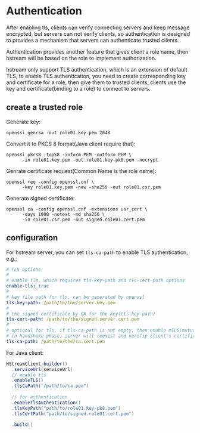 # Authentication
After enabling tls, clients can verify connecting servers and keep message encrypted,
but servers can not verify clients,
so authentication is designed to provides a mechanism that servers can authenticate trusted clients.

Authentication provides another feature that gives client a role name,
then hstream will be based on the role to implement authorization.

hstream only support TLS authentication, which is an extension of default TLS,
to enable TLS authentication,
you need to create corresponding key and certificate for a role,
then give them to trusted clients,
clients use the key and certificate(binding to a role) to connect to servers.

## create a trusted role
Generate key:
```shell
openssl genrsa -out role01.key.pem 2048
```

Convert it to PKCS 8 format(Java client require that):
```shell
openssl pkcs8 -topk8 -inform PEM -outform PEM \
      -in role01.key.pem -out role01.key-pk8.pem -nocrypt
```

Genrate certificate request(Common Name is the role name):
```shell
openssl req -config openssl.cnf \
      -key role01.key.pem -new -sha256 -out role01.csr.pem
```

Generate signed certificate:
```shell
openssl ca -config openssl.cnf -extensions usr_cert \
      -days 1000 -notext -md sha256 \
      -in role01.csr.pem -out signed.role01.cert.pem
```

## configuration
For hstream server, you can set ``tls-ca-path`` to enable TLS authentication, e.g.:
```yaml
# TLS options
#
# enable tls, which requires tls-key-path and tls-cert-path options
enable-tls: true
#
# key file path for tls, can be generated by openssl
tls-key-path: /path/to/the/server.key.pem
#
# the signed certificate by CA for the key(tls-key-path)
tls-cert-path: /path/to/the/signed.server.cert.pem
#
# optional for tls, if tls-ca-path is not empty, then enable mTLS(mutual tls),
# in handshake phase, server will request and verifiy client's certificate.
tls-ca-path: /path/to/the/ca.cert.pem
```

For Java client:
```java
HStreamClient.builder()
  .serviceUrl(serviceUrl)
  // enable tls
  .enableTLS()
  .tlsCaPath("/path/to/ca.pem")
  
  // for authentication
  .enableTlsAuthentication()
  .tlsKeyPath("path/to/role01.key-pk8.pem")
  .tlsCertPath("path/to/signed.role01.cert.pem")
  
  .build()
```
